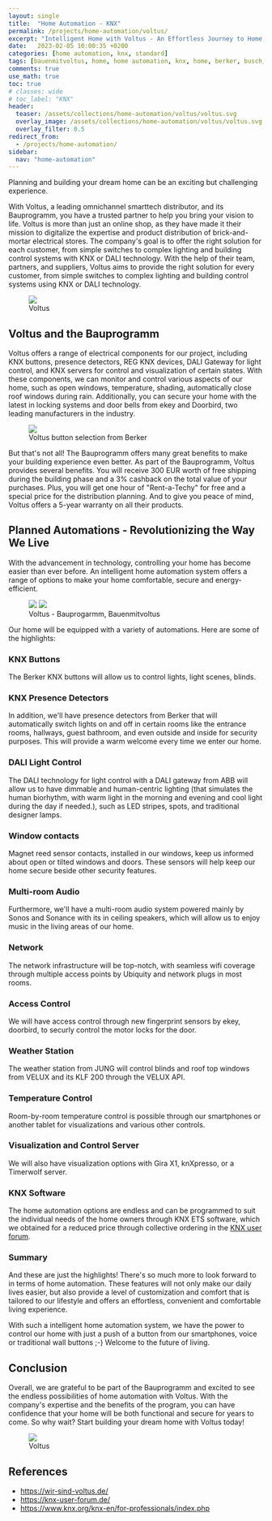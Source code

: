 ```yaml
---
layout: single
title:  "Home Automation - KNX"
permalink: /projects/home-automation/voltus/
excerpt: "Intelligent Home with Voltus - An Effortless Journey to Home Automation"
date:   2023-02-05 10:00:35 +0200
categories: [home automation, knx, standard]
tags: [bauenmitvoltus, home, home automation, knx, home, berker, busch, jaeger, jäger, taster, switch, light, blinds, heating, control, weather, station, monitor, bus, system]
comments: true
use_math: true
toc: true
# classes: wide
# toc_label: "KNX"
header:
  teaser: /assets/collections/home-automation/voltus/voltus.svg
  overlay_image: /assets/collections/home-automation/voltus/voltus.svg
  overlay_filter: 0.5
redirect_from:
  - /projects/home-automation/
sidebar:
  nav: "home-automation"
---
```


Planning and building your dream home can be an exciting but challenging experience.

With Voltus, a leading omnichannel smarttech distributor, and its Bauprogramm, you have a trusted partner to help you bring your vision to life. 
Voltus is more than just an online shop, as they have made it their mission to digitalize the expertise and product distribution of brick-and-mortar electrical stores.
The company's goal is to offer the right solution for each customer, from simple switches to complex lighting and building control systems with KNX or DALI technology.
With the help of their team, partners, and suppliers, Voltus aims to provide the right solution for every customer, from simple switches to complex lighting and building control systems using KNX or DALI technology.

<figure >
    <a href="/assets/collections/home-automation/voltus/voltus-2.jpg"><img src="/assets/collections/home-automation/voltus/voltus-2.jpg"></a>
    <figcaption>Voltus</figcaption>
</figure>

## Voltus and the Bauprogramm

Voltus offers a range of electrical components for our project, including KNX buttons, presence detectors, REG KNX devices, DALI Gateway for light control,
and KNX servers for control and visualization of certain states. With these components, we can monitor and control various aspects of our home,
such as open windows, temperature, shading, automatically close roof windows during rain.
Additionally, you can secure your home with the latest in locking systems and door bells from ekey and Doorbird, two leading manufacturers in the industry.

<figure >
    <a href="/assets/collections/home-automation/voltus/voltus-buttons.gif"><img src="/assets/collections/home-automation/voltus/voltus-buttons.gif"></a>
    <figcaption>Voltus button selection from Berker</figcaption>
</figure>

But that's not all! The Bauprogramm offers many great benefits to make your building experience even better.
As part of the Bauprogramm, Voltus provides several benefits.
You will receive 300 EUR worth of free shipping during the building phase and a 3% cashback on the total value of your purchases.
Plus, you will get one hour of "Rent-a-Techy" for free and a special price for the distribution planning.
And to give you peace of mind, Voltus offers a 5-year warranty on all their products.

## Planned Automations - Revolutionizing the Way We Live

With the advancement in technology, controlling your home has become easier than ever before.
An intelligent home automation system offers a range of options to make your home comfortable, secure and energy-efficient.

<figure class="half">
    <a href="/assets/collections/home-automation/voltus/voltus-3.jpg"><img src="/assets/collections/home-automation/voltus/voltus-3.jpg"></a>
    <a href="/assets/collections/home-automation/voltus/voltus-5.jpg"><img src="/assets/collections/home-automation/voltus/voltus-5.jpg"></a>
    <figcaption>Voltus - Bauprogarmm, Bauenmitvoltus</figcaption>
</figure>

Our home will be equipped with a variety of automations. Here are some of the highlights:

### KNX Buttons

The Berker KNX buttons will allow us to control lights, light scenes, blinds.

### KNX Presence Detectors

In addition, we'll have presence detectors from Berker that will automatically switch lights on and off in certain rooms like the entrance rooms,
hallways, guest bathroom, and even outside and inside for security purposes. This will provide a warm welcome every time we enter our home.

### DALI Light Control

The DALI technology for light control with a DALI gateway from ABB will allow us to have dimmable and human-centric lighting
(that simulates the human biorhythm, with warm light in the morning and evening and cool light during the day if needed.),
such as LED stripes, spots, and traditional designer lamps.

### Window contacts

Magnet reed sensor contacts, installed in our windows, keep us informed about open or tilted windows and doors.
These sensors will help keep our home secure beside other security features.

### Multi-room Audio

Furthermore, we'll have a multi-room audio system powered mainly by Sonos and Sonance with its in ceiling speakers,
which will allow us to enjoy music in the living areas of our home.

### Network

The network infrastructure will be top-notch, with seamless wifi coverage through multiple access points by Ubiquity and network plugs in most rooms.

### Access Control

We will have access control through new fingerprint sensors by ekey, doorbird, to securly control the motor locks for the door.

### Weather Station

The weather station from JUNG will control blinds and roof top windows from VELUX and its KLF 200 through the VELUX API.

### Temperature Control

Room-by-room temperature control is possible through our smartphones or another tablet for visualizations and various other controls.

### Visualization and Control Server

We will also have visualization options with Gira X1, knXpresso, or a Timerwolf server.

### KNX Software

The home automation options are endless and can be programmed to suit the individual needs of the home owners through KNX ETS software,
which we obtained for a reduced price through collective ordering in the [KNX user forum](https://knx-user-forum.de/).

### Summary

And these are just the highlights! There's so much more to look forward to in terms of home automation.
These features will not only make our daily lives easier, but also provide a level of customization and comfort that is tailored to our
lifestyle and offers an effortless, convenient and comfortable living experience.

With such a intelligent home automation system, we have the power to control our home with just a push of a button from our smartphones,
voice or traditional wall buttons ;-)
Welcome to the future of living.


## Conclusion

Overall, we are grateful to be part of the Bauprogramm and excited to see the endless possibilities of home automation with Voltus.
With the company's expertise and the benefits of the program, you can have confidence that your home will be both functional and secure for years to come.
So why wait? Start building your dream home with Voltus today!

<figure >
    <a href="/assets/collections/home-automation/voltus/voltus.svg"><img src="/assets/collections/home-automation/voltus/voltus.svg"></a>
    <figcaption>Voltus</figcaption>
</figure>

## References

- https://wir-sind-voltus.de/
- https://knx-user-forum.de/
- https://www.knx.org/knx-en/for-professionals/index.php
